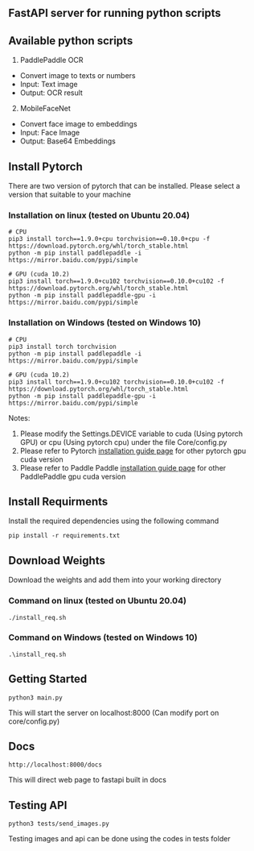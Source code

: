 ## FastAPI server for running python scripts

## Available python scripts
1. PaddlePaddle OCR
- Convert image to texts or numbers
- Input: Text image
- Output: OCR result

2. MobileFaceNet 
- Convert face image to embeddings
- Input: Face Image
- Output: Base64 Embeddings

## Install Pytorch
There are two version of pytorch that can be installed. Please select a version that suitable to your machine

### Installation on linux (tested on Ubuntu 20.04)
```
# CPU
pip3 install torch==1.9.0+cpu torchvision==0.10.0+cpu -f https://download.pytorch.org/whl/torch_stable.html
python -m pip install paddlepaddle -i https://mirror.baidu.com/pypi/simple

# GPU (cuda 10.2)
pip3 install torch==1.9.0+cu102 torchvision==0.10.0+cu102 -f https://download.pytorch.org/whl/torch_stable.html
python -m pip install paddlepaddle-gpu -i https://mirror.baidu.com/pypi/simple
```

### Installation on Windows (tested on Windows 10)
```
# CPU
pip3 install torch torchvision
python -m pip install paddlepaddle -i https://mirror.baidu.com/pypi/simple

# GPU (cuda 10.2)
pip3 install torch==1.9.0+cu102 torchvision==0.10.0+cu102 -f https://download.pytorch.org/whl/torch_stable.html
python -m pip install paddlepaddle-gpu -i https://mirror.baidu.com/pypi/simple
```

Notes:
1. Please modify the Settings.DEVICE variable to cuda (Using pytorch GPU) or cpu (Using pytorch cpu) under the file Core/config.py
2. Please refer to Pytorch [installation guide page](https://pytorch.org/get-started/locally/) for other pytorch gpu cuda version
3. Please refer to Paddle Paddle [installation guide page](https://www.paddlepaddle.org.cn/install/quick?docurl=/documentation/docs/zh/install/pip/linux-pip.html
) for other PaddlePaddle gpu cuda version

## Install Requirments
Install the required dependencies using the following command
```
pip install -r requirements.txt
```

## Download Weights
Download the weights and add them into your working directory

### Command on linux (tested on Ubuntu 20.04)
```
./install_req.sh 
```

### Command on Windows (tested on Windows 10)
```
.\install_req.sh 
```

## Getting Started
```
python3 main.py
```
This will start the server on localhost:8000 (Can modify port on core/config.py)

## Docs
```
http://localhost:8000/docs
```
This will direct web page to fastapi built in docs

## Testing API
```
python3 tests/send_images.py
```
Testing images and api can be done using the codes in tests folder
